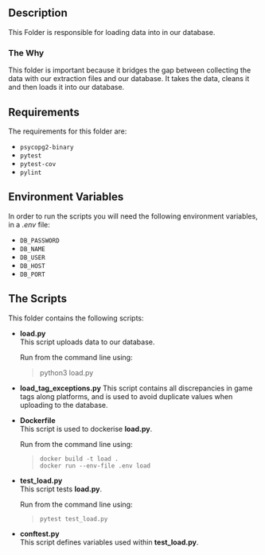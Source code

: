 ## Description

This Folder is responsible for loading data into in our database.

### The Why
This folder is important because it bridges the gap between collecting the data with our extraction files and our database. It takes the data, cleans it and then loads it into our database.  


## Requirements
The requirements for this folder are:
- ```psycopg2-binary```
- ```pytest```
- ```pytest-cov```
- ```pylint```


## Environment Variables
In order to run the scripts you will need the following environment variables, in a *.env* file:


- ```DB_PASSWORD```
- ```DB_NAME```
- ```DB_USER```
- ```DB_HOST```
- ```DB_PORT```


## The Scripts
This folder contains the following scripts:

- **load.py**  
This script uploads data to our database.  

   Run from the command line using: 
  >python3 load.py

- **load_tag_exceptions.py**
This script contains all discrepancies in game tags along platforms, and is used to avoid duplicate values when uploading to the database.

- **Dockerfile**  
This script is used to dockerise **load.py**.  
  
  Run from the command line using: 
  >```docker build -t load .```  
  >```docker run --env-file .env load```  


- **test_load.py**  
This script tests **load.py**.  

   Run from the command line using: 
  >```pytest test_load.py```


- **conftest.py**  
This script defines variables used within **test_load.py**.  


